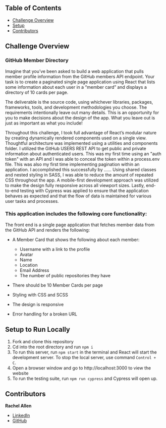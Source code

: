 ## Table of Contents

- [Challenge Overview](#challenge-overview)
- [Setup](#setup)
- [Contributors](#contributors)

## Challenge Overview

### GitHub Member Directory

Imagine that you’ve been asked to build a web application that pulls member profile information from the GitHub members API endpoint.
Your task is to create a paginated single page application using React that lists some information about each user in a “member card” and displays a directory of 10 cards per page.

The deliverable is the source code, using whichever libraries, packages, frameworks, tools, and development methodologies you choose. The requirements intentionally leave out many details. This is an opportunity for you to make decisions about the design of the app. What you leave out is just as important as what you include!

Throughout this challenge, I took full advantage of React’s modular nature by creating dynamically rendered components used on a single view. Thoughtful architecture was implemented using a utilities and components folder. I utilized the GitHub USERS REST API to get public and private information about authenticated users. This was my first time using an "auth token" with an API and I was able to conceal the token within a process.env file. This was also my first time implementing pagination within an application. I accomplished this successfully by ...... Using shared classes and nested styling in SASS, I was able to reduce the amount of repeated CSS throughout the app. A mobile-first development approach was utilized to make the design fully responsive across all viewport sizes. Lastly, end-to-end testing with Cypress was applied to ensure that the application behaves as expected and that the flow of data is maintained for various user tasks and processes.

### This  application includes the following core functionality:

The front end is a single page application that fetches member data from the GitHub API and renders the following:

* A Member Card that shows the following about each member:
  - Username with a link to the profile
  - Avatar
  - Name
  - Location
  - Email Address
  - The number of public repositories they have
  
* There should be 10 Member Cards per page
* Styling with CSS and SCSS
* The design is responsive
* Error handling for a broken URL


## Setup to Run Locally

1. Fork and clone this repository
2. Cd into the root directory and run `npm i`
3. To run this server, run `npm start` in the terminal and React will start the development server. To stop the local server, use command `Control + C`.
4. Open a browser window and go to http://localhost:3000 to view the website
5. To run the testing suite, run `npm run cypress` and Cypress will open up.


## Contributors

**Rachel Allen**

- [LinkedIn](https://www.linkedin.com/in/rachel-lynn-allen/)
- [GitHub](https://github.com/Rallen13)
